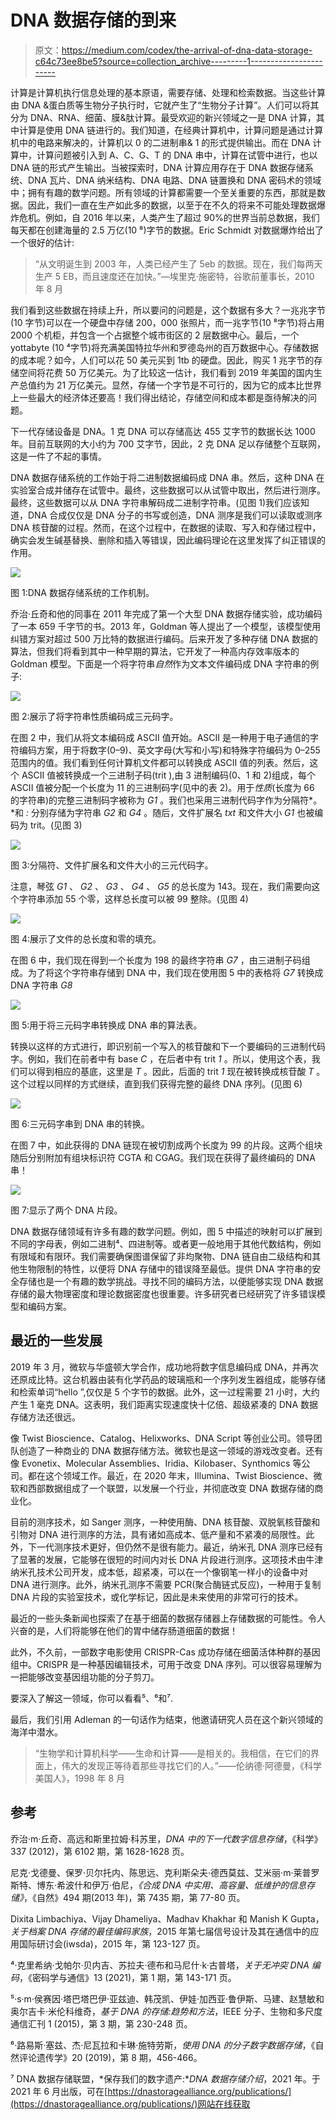 # DNA 数据存储的到来

> 原文：<https://medium.com/codex/the-arrival-of-dna-data-storage-c64c73ee8be5?source=collection_archive---------1----------------------->

计算是计算机执行信息处理的基本原语，需要存储、处理和检索数据。当这些计算由 DNA &蛋白质等生物分子执行时，它就产生了“生物分子计算”。人们可以将其分为 DNA、RNA、细菌、膜&肽计算。最受欢迎的新兴领域之一是 DNA 计算，其中计算是使用 DNA 链进行的。我们知道，在经典计算机中，计算问题是通过计算机中的电路来解决的，计算机以 0 的二进制串& 1 的形式提供输出。而在 DNA 计算中，计算问题被引入到 A、C、G、T 的 DNA 串中，计算在试管中进行，也以 DNA 链的形式产生输出。当被探索时，DNA 计算应用存在于 DNA 数据存储系统、DNA 瓦片、DNA 纳米结构、DNA 电路、DNA 链置换和 DNA 密码术的领域中；拥有有趣的数学问题。所有领域的计算都需要一个至关重要的东西，那就是数据。因此，我们一直在生产如此多的数据，以至于在不久的将来不可能处理数据爆炸危机。例如，自 2016 年以来，人类产生了超过 90%的世界当前总数据，我们每天都在创建海量的 2.5 万亿(10 ⁸)字节的数据。Eric Schmidt 对数据爆炸给出了一个很好的估计:

> “从文明诞生到 2003 年，人类已经产生了 5eb 的数据。现在，我们每两天生产 5 EB，而且速度还在加快。”—埃里克·施密特，谷歌前董事长，2010 年 8 月

我们看到这些数据在持续上升，所以要问的问题是，这个数据有多大？一兆兆字节(10 字节)可以在一个硬盘中存储 200，000 张照片，而一兆字节(10 ⁸字节)将占用 2000 个机柜，并包含一个占据整个城市街区的 2 层数据中心。最后，一个 yottabyte (10 ⁴字节)将充满美国特拉华州和罗德岛州的百万数据中心。存储数据的成本呢？如今，人们可以花 50 美元买到 1tb 的硬盘。因此，购买 1 兆字节的存储空间将花费 50 万亿美元。为了比较这一估计，我们看到 2019 年美国的国内生产总值约为 21 万亿美元。显然，存储一个字节是不可行的，因为它的成本比世界上一些最大的经济体还要高！我们得出结论，存储空间和成本都是亟待解决的问题。

下一代存储设备是 DNA。1 克 DNA 可以存储高达 455 艾字节的数据长达 1000 年。目前互联网的大小约为 700 艾字节，因此，2 克 DNA 足以存储整个互联网，这是一件了不起的事情。

DNA 数据存储系统的工作始于将二进制数据编码成 DNA 串。然后，这种 DNA 在实验室合成并储存在试管中。最终，这些数据可以从试管中取出，然后进行测序。最终，这些数据可以从 DNA 字符串解码成二进制字符串。(见图 1)我们应该知道，DNA 合成仅仅是 DNA 分子的书写或创造，DNA 测序是我们可以读取或测序 DNA 核苷酸的过程。然而，在这个过程中，在数据的读取、写入和存储过程中，确实会发生碱基替换、删除和插入等错误，因此编码理论在这里发挥了纠正错误的作用。

![](img/f7a99b6ccf87a61e6611d76bd53c282a.png)

图 1:DNA 数据存储系统的工作机制。

乔治·丘奇和他的同事在 2011 年完成了第一个大型 DNA 数据存储实验，成功编码了一本 659 千字节的书。2013 年，Goldman 等人提出了一个模型，该模型使用纠错方案对超过 500 万比特的数据进行编码。后来开发了多种存储 DNA 数据的算法，但我们将看到其中一种早期的算法，它开发了一种高内存效率版本的 Goldman 模型。下面是一个将字符串*自然*作为文本文件编码成 DNA 字符串的例子:

![](img/012650c0dd71269537af164b295554a1.png)

图 2:展示了将字符串性质编码成三元码字。

在图 2 中，我们从将文本编码成 ASCII 值开始。ASCII 是一种用于电子通信的字符编码方案，用于将数字(0–9)、英文字母(大写和小写)和特殊字符编码为 0–255 范围内的值。我们看到任何计算机文件都可以转换成 ASCII 值的列表。然后，这个 ASCII 值被转换成一个三进制子码(trit ),由 3 进制编码(0、1 和 2)组成，每个 ASCII 值被分配一个长度为 11 的三进制码字(见中的表 2)。用于*性质*(长度为 66 的字符串)的完整三进制码字被称为 *G1* 。我们也采用三进制代码字作为分隔符*。*和 *:* 分别存储为字符串 *G2* 和 *G4* 。随后，文件扩展名 *txt* 和文件大小 *G1* 也被编码为 trit。(见图 3)

![](img/abf1b12407fadba0912506ad03e39da9.png)

图 3:分隔符、文件扩展名和文件大小的三元代码字。

注意，琴弦 *G1* 、 *G2* 、 *G3* 、 *G4* 、 *G5* 的总长度为 143。现在，我们需要向这个字符串添加 55 个零，这样总长度可以被 99 整除。(见图 4)

![](img/fb7970b6233b8d2dfcdfb4097ed9d64c.png)

图 4:展示了文件的总长度和零的填充。

在图 6 中，我们现在得到一个长度为 198 的最终字符串 *G7* ，由三进制子码组成。为了将这个字符串存储到 DNA 中，我们现在使用图 5 中的表格将 *G7* 转换成 DNA 字符串 *G8*

![](img/5c9f64072467a0233b70ce17afd89ffa.png)

图 5:用于将三元码字串转换成 DNA 串的算法表。

转换以这样的方式进行，即识别前一个写入的核苷酸和下一个要编码的三进制代码字。例如，我们在前者中有 base *C* ，在后者中有 trit *1* 。所以，使用这个表，我们可以得到相应的基底，这里是 *T* 。因此，后面的 trit *1* 现在被转换成核苷酸 *T* 。这个过程以同样的方式继续，直到我们获得完整的最终 DNA 序列。(见图 6)

![](img/01585d698f5df6d62099d06851d5ae1c.png)

图 6:三元码字串到 DNA 串的转换。

在图 7 中，如此获得的 DNA 链现在被切割成两个长度为 99 的片段。这两个组块随后分别附加有组块标识符 CGTA 和 CGAG。我们现在获得了最终编码的 DNA 串！

![](img/02092e1ee1440f4679639f0ff4135e49.png)

图 7:显示了两个 DNA 片段。

DNA 数据存储领域有许多有趣的数学问题。例如，图 5 中描述的映射可以扩展到不同的字母表，例如二进制⁴、四进制等。或者更一般地用于其他代数结构，例如有限域和有限环。我们需要确保图谱保留了非均聚物、DNA 链自由二级结构和其他生物限制的特性，以便将 DNA 存储中的错误降至最低。提供 DNA 字符串的安全存储也是一个有趣的数学挑战。寻找不同的编码方法，以便能够实现 DNA 数据存储的最大物理密度和理论数据密度也很重要。许多研究者已经研究了许多错误模型和编码方案。

## 最近的一些发展

2019 年 3 月，微软与华盛顿大学合作，成功地将数字信息编码成 DNA，并再次还原成比特。这台机器由装有化学药品的玻璃瓶和一个序列发生器组成，能够存储和检索单词“hello ”,仅仅是 5 个字节的数据。此外，这一过程需要 21 小时，大约产生 1 毫克 DNA。这表明，我们距离实现速度快十亿倍、超级紧凑的 DNA 数据存储方法还很远。

像 Twist Bioscience、Catalog、Helixworks、DNA Script 等创业公司。领导团队创造了一种商业的 DNA 数据存储方法。微软也是这一领域的游戏改变者。还有像 Evonetix、Molecular Assemblies、Iridia、Kilobaser、Synthomics 等公司。都在这个领域工作。最近，在 2020 年末，Illumina、Twist Bioscience、微软和西部数据组成了一个联盟，以发展一个行业，并彻底改变 DNA 数据存储的商业化。

目前的测序技术，如 Sanger 测序，一种使用酶、DNA 核苷酸、双脱氧核苷酸和引物对 DNA 进行测序的方法，具有诸如高成本、低产量和不紧凑的局限性。此外，下一代测序技术更好，但仍然不是很有能力。最近，纳米孔 DNA 测序已经有了显著的发展，它能够在很短的时间内对长 DNA 片段进行测序。这项技术由牛津纳米孔技术公司开发，成本低，超紧凑，可以在一个像钢笔一样小的设备中对 DNA 进行测序。此外，纳米孔测序不需要 PCR(聚合酶链式反应)，一种用于复制 DNA 片段的实验室技术，或化学标记，因此是未来使用的非常可行的技术。

最近的一些头条新闻也探索了在基于细菌的数据存储器上存储数据的可能性。令人兴奋的是，人们将能够在他们的胃中储存肠道细菌的数据！

此外，不久前，一部数字电影使用 CRISPR-Cas 成功存储在细菌活体种群的基因组中。CRISPR 是一种基因编辑技术，可用于改变 DNA 序列。可以很容易理解为一把能够改变基因组功能的分子剪刀。

要深入了解这一领域，你可以看看⁵、⁶和⁷.

最后，我们引用 Adleman 的一句话作为结束，他邀请研究人员在这个新兴领域的海洋中潜水。

> “生物学和计算机科学——生命和计算——是相关的。我相信，在它们的界面上，伟大的发现正等待着那些寻找它们的人。”——伦纳德·阿德曼，《科学美国人》，1998 年 8 月

## 参考

乔治·m·丘奇、高远和斯里拉姆·科苏里，*DNA 中的下一代数字信息存储*，《科学》337 (2012)，第 6102 期，第 1628-1628 页。

尼克·戈德曼、保罗·贝尔托内、陈思远、克利斯朵夫·德西莫兹、艾米丽·m·莱普罗斯特、博东·希波什和伊万·伯尼，*《合成 DNA 中实用、高容量、低维护的信息存储》*，《自然》494 期(2013 年)，第 7435 期，第 77-80 页。

Dixita Limbachiya、Vijay Dhameliya、Madhav Khakhar 和 Manish K Gupta，*关于档案 DNA 存储的最佳编码家族*，2015 年第七届信号设计及其在通信中的应用国际研讨会(iwsda)，2015 年，第 123-127 页。

⁴·克里希纳·戈帕尔·贝内吉、苏拉夫·德布和马尼什·k·古普塔，*关于无冲突 DNA 编码*，《密码学与通信》13 (2021)，第 1 期，第 143-171 页。

⁵·s·m·侯赛因·塔巴塔巴伊·亚兹迪、韩茂凯、伊娃·加西亚·鲁伊斯、马建、赵慧敏和奥尔吉卡·米伦科维奇，*基于 DNA 的存储:趋势和方法*，IEEE 分子、生物和多尺度通信汇刊 1 (2015)，第 3 期，第 230-248 页。

⁶·路易斯·塞兹、杰·尼瓦拉和卡琳·施特劳斯，*使用 DNA 的分子数字数据存储*，《自然评论遗传学》20 (2019)，第 8 期，456-466。

⁷ DNA 数据存储联盟，*保存我们的数字遗产:**DNA 数据存储介绍*，2021 年。于 2021 年 6 月出版，可在[https://dnastoragealliance.org/publications/](https://dnastoragealliance.org/publications/)网站在线获取